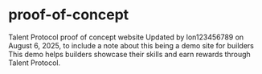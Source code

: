 # proof-of-concept
Talent Protocol proof of concept website 
Updated by lon123456789 on August 6, 2025, to include a note about this being a demo site for builders
This demo helps builders showcase their skills and earn rewards through Talent Protocol.
